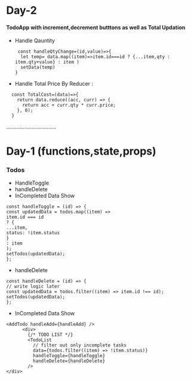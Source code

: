 # Day-2

#### TodoApp with increment,decrement butttons as well as Total Updation

- Handle Qauntity

  ```
   const handleQtyChange=(id,value)=>{
    let temp= data.map((item)=>item.id===id ? {...item,qty :  item.qty+value} : item )
    setData(temp)
  }

  ```

- Handle Total Price By Reducer :

```
  const TotalCost=(data)=>{
    return data.reduce((acc, curr) => {
      return acc + curr.qty * curr.price;
    }, 0);
  }

```

.................................

# Day-1 (functions,state,props)

### Todos

- HandleToggle
- handleDelete
- InCompleted Data Show

```
const handleToggle = (id) => {
const updatedData = todos.map((item) =>
item.id === id
? {
...item,
status: !item.status
}
: item
);
setTodos(updatedData);
};

```

- handleDelete

```
const handleDelete = (id) => {
// write logic later
const updatedData = todos.filter((item) => item.id !== id);
setTodos(updatedData);
};

```

- InCompleted Data Show

```
<AddTodo handleAdd={handleAdd} />
      <div>
        {/* TODO LIST */}
        <TodoList
          // filter out only incomplete tasks
          data={todos.filter((item) => !item.status)}
          handleToggle={handleToggle}
          handleDelete={handleDelete}
        />
</div>
```
